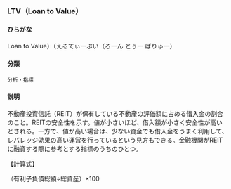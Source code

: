 <div style="display:none;">

## [あ行](securities-terms?id=あ行)
## [か行](securities-terms?id=か行)
## [さ行](securities-terms?id=さ行)
## [た行](securities-terms?id=た行)
## [な行](securities-terms?id=な行)
## [は行](securities-terms?id=は行)
## [ま行](securities-terms?id=ま行)
## [や行](securities-terms?id=や行)
## [ら行](securities-terms?id=ら行)
## [わ行](securities-terms?id=わ行)
## [英数字・記号](securities-terms?id=英数字・記号)

</div>

### LTV（Loan to Value）

#### ひらがな

Loan to Value）（えるてぃーぶい（ろーん とぅー ばりゅー）

#### 分類

`分析・指標`

#### 説明

不動産投資信託（REIT）が保有している不動産の評価額に占める借入金の割合のこと。REITの安全性を示す。値が小さいほど、借入額が小さく安全性が高いとされる。一方で、値が高い場合は、少ない資金でも借入金をうまく利用して、レバレッジ効果の高い運営を行っているという見方もできる。金融機関がREITに融資する際に参考とする指標のうちのひとつ。 
【計算式】 
（有利子負債総額÷総資産）×100

